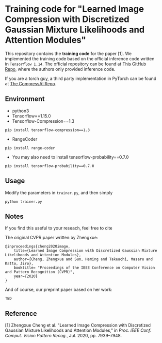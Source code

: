 # Training code for "Learned Image Compression with Discretized Gaussian Mixture Likelihoods and Attention Modules"

This repository contains the **training code** for the paper [1]. We implemented the training code based on the official inference code written in `Tensorflow 1.14`. The official repository can be found at [This GitHub Repo](https://github.com/ZhengxueCheng/Learned-Image-Compression-with-GMM-and-Attention), where the authors only provided inference code.

If you are a torch guy, a third party implementation in PyTorch can be found at [The CompressAI Repo](https://github.com/InterDigitalInc/CompressAI).

## Environment

- python3
- Tensorflow==1.15.0
- Tensorflow-Compression==1.3
```
pip install tensorflow-compression==1.3
```
- RangeCoder
```
pip install range-coder
```
- You may also need to install tensorflow-probability==0.7.0
```
pip install tensorflow-probability==0.7.0
```

## Usage

Modify the parameters in `trainer.py`, and then simply
```
python trainer.py
```

## Notes

If you find this useful to your reseach, feel free to cite

The original CVPR paper written by Zhengxue:
```
@inproceedings{cheng2020image,
    title={Learned Image Compression with Discretized Gaussian Mixture Likelihoods and Attention Modules},
    author={Cheng, Zhengxue and Sun, Heming and Takeuchi, Masaru and Katto, Jiro},
    booktitle= "Proceedings of the IEEE Conference on Computer Vision and Pattern Recognition (CVPR)",
    year={2020}
}
```

And of course, our preprint paper based on her work:
```
TBD
```

## Reference
[1] Zhengxue Cheng et al. "Learned Image Compression with Discretized Gaussian Mixture Likelihoods and Attention Modules," in *Proc. IEEE Conf. Comput. Vision Pattern Recog.*, Jul. 2020, pp. 7939–7948.
